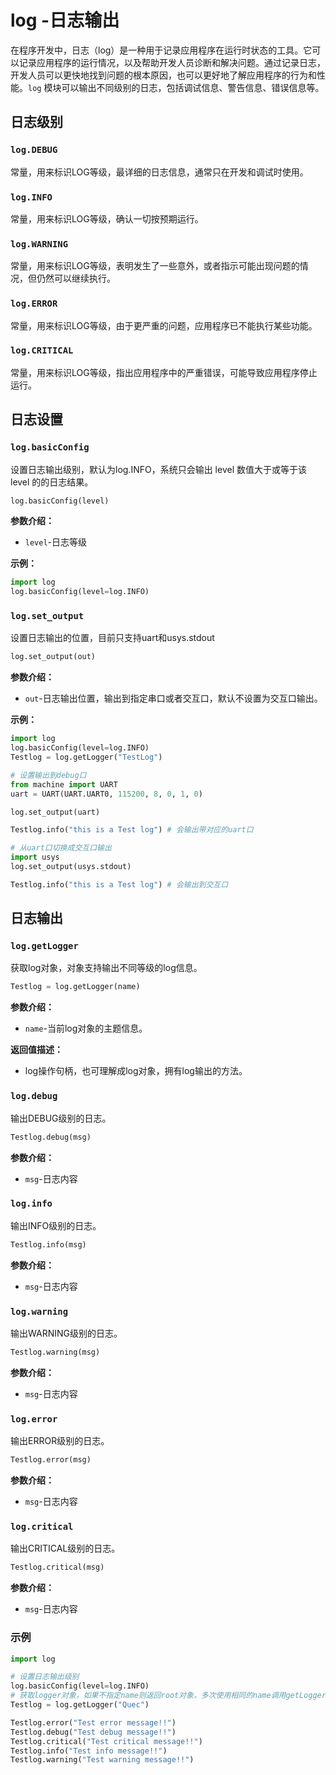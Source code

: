# log -日志输出

在程序开发中，日志（log）是一种用于记录应用程序在运行时状态的工具。它可以记录应用程序的运行情况，以及帮助开发人员诊断和解决问题。通过记录日志，开发人员可以更快地找到问题的根本原因，也可以更好地了解应用程序的行为和性能。`log` 模块可以输出不同级别的日志，包括调试信息、警告信息、错误信息等。



## 日志级别

### `log.DEBUG`

常量，用来标识LOG等级，最详细的日志信息，通常只在开发和调试时使用。

### `log.INFO`

常量，用来标识LOG等级，确认一切按预期运行。

### `log.WARNING`

常量，用来标识LOG等级，表明发生了一些意外，或者指示可能出现问题的情况，但仍然可以继续执行。

### `log.ERROR`

常量，用来标识LOG等级，由于更严重的问题，应用程序已不能执行某些功能。

### `log.CRITICAL`

常量，用来标识LOG等级，指出应用程序中的严重错误，可能导致应用程序停止运行。

## 日志设置

### `log.basicConfig`

设置日志输出级别，默认为log.INFO，系统只会输出 level 数值大于或等于该 level 的的日志结果。

```python
log.basicConfig(level)
```

**参数介绍：**

- `level`-日志等级

**示例：**

```python
import log
log.basicConfig(level=log.INFO)
```

### `log.set_output`

设置日志输出的位置，目前只支持uart和usys.stdout

```python
log.set_output(out)
```

**参数介绍：**

- `out`-日志输出位置，输出到指定串口或者交互口，默认不设置为交互口输出。

**示例：**

```python
import log
log.basicConfig(level=log.INFO)
Testlog = log.getLogger("TestLog")

# 设置输出到debug口
from machine import UART
uart = UART(UART.UART0, 115200, 8, 0, 1, 0)

log.set_output(uart)

Testlog.info("this is a Test log") # 会输出带对应的uart口

# 从uart口切换成交互口输出
import usys
log.set_output(usys.stdout)

Testlog.info("this is a Test log") # 会输出到交互口
```

## 日志输出

### `log.getLogger`

获取log对象，对象支持输出不同等级的log信息。

```python
Testlog = log.getLogger(name)
```

**参数介绍：**

- `name`-当前log对象的主题信息。

**返回值描述：**

- log操作句柄，也可理解成log对象，拥有log输出的方法。

### `log.debug`

输出DEBUG级别的日志。

```python
Testlog.debug(msg)
```

**参数介绍：**

- `msg`-日志内容

### `log.info`

输出INFO级别的日志。

```python
Testlog.info(msg)
```

**参数介绍：**

- `msg`-日志内容

### `log.warning`

输出WARNING级别的日志。

```python
Testlog.warning(msg)
```

**参数介绍：**

- `msg`-日志内容

### `log.error`

输出ERROR级别的日志。

```python
Testlog.error(msg)
```

**参数介绍：**

- `msg`-日志内容

### `log.critical`

输出CRITICAL级别的日志。

```python
Testlog.critical(msg)
```

**参数介绍：**

- `msg`-日志内容

### 示例

```python
import log

# 设置日志输出级别
log.basicConfig(level=log.INFO)
# 获取logger对象，如果不指定name则返回root对象，多次使用相同的name调用getLogger方法返回同一个logger对象
Testlog = log.getLogger("Quec")

Testlog.error("Test error message!!")
Testlog.debug("Test debug message!!")
Testlog.critical("Test critical message!!")
Testlog.info("Test info message!!")
Testlog.warning("Test warning message!!")
```



